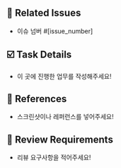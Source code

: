 ## 🚀 Related Issues

- 이슈 넘버 #[issue_number]

## ☑️ Task Details

- 이 곳에 진행한 업무를 작성해주세요!

## 📂 References

- 스크린샷이나 레퍼런스를 넣어주세요!

## 💞 Review Requirements

- 리뷰 요구사항을 적어주세요!
